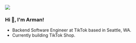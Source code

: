[<img src="https://img.shields.io/badge/linkedin-%230077B5.svg?&style=for-the-badge&logo=linkedin&logoColor=white" />](https://www.linkedin.com/in/armankhondker)

### Hi 👋, I'm Arman!

- Backend Software Engineer at TikTok based in Seattle, WA.
- Currently building TikTok Shop. 
